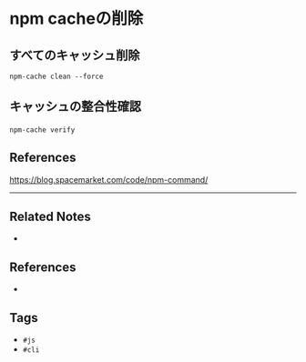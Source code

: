# npm cacheの削除

## すべてのキャッシュ削除
`npm-cache clean --force`

## キャッシュの整合性確認
`npm-cache verify`  
## References
https://blog.spacemarket.com/code/npm-command/

---
## Related Notes
- 

## References
- 

## Tags
- `#js` 
- `#cli` 